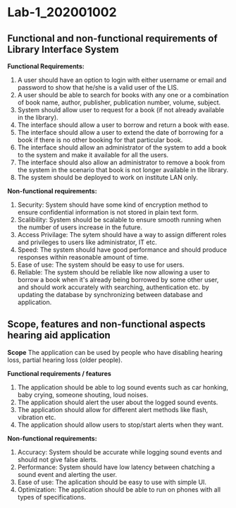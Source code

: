 # Lab-1_202001002

## **Functional and non-functional requirements of Library Interface System**

  **Functional Requirements:**
  1. A user should have an option to login with either username or email and password to show that he/she is a valid user of the LIS.
  2. A user should be able to search for books with any one or a combination of book name, author, publisher, publication number, volume, subject.
  3. System should allow user to request for a book (if not already available in the library).
  4. The interface should allow a user to borrow and return a book with ease.
  5. The interface should allow a user to extend the date of borrowing for a book if there is no other booking for that particular book.
  6. The interface should allow an administrator of the system to add a book to the system and make it available for all the users.
  7. The interface should also allow an administrator to remove a book from the system in the scenario that book is not longer available in the library.
  8. The system should be deployed to work on institute LAN only.

  **Non-functional requirements:**
  1. Security: System should have some kind of encryption method to ensure confidential information is not stored in plain text form.
  2. Scalibility: System should be scalable to ensure smooth running when the number of users increase in the future.
  3. Access Privilage: The sytem should have a way to assign different roles and privileges to users like administrator, IT etc.
  4. Speed: The system should have good performance and should produce responses within reasonable amount of time.
  5. Ease of use: The system should be easy to use for users.
  6. Reliable: The system should be reliable like now allowing a user to borrow a book when it's already being borrowed by some other user, and should work accurately with searching, authentication etc. by updating the database by synchronizing between database and application.

## **Scope, features and non-functional aspects hearing aid application**

  **Scope**
  The application can be used by people who have disabling hearing loss, partial hearing loss (older people).
  
  **Functional requirements / features**
  1. The application should be able to log sound events such as car honking, baby crying, someone shouting, loud noises.
  2. The application should alert the user about the logged sound events.
  3. The application should allow for different alert methods like flash, vibration etc.
  4. The application should allow users to stop/start alerts when they want.
  
  **Non-functional requirements:**
  1. Accuracy: System should be accurate while logging sound events and should not give false alerts.
  2. Performance: System should have low latency between chatching a sound event and alerting the user.
  3. Ease of use: The aplication should be easy to use with simple UI.
  4. Optimization: The application should be able to run on phones with all types of specifications.
